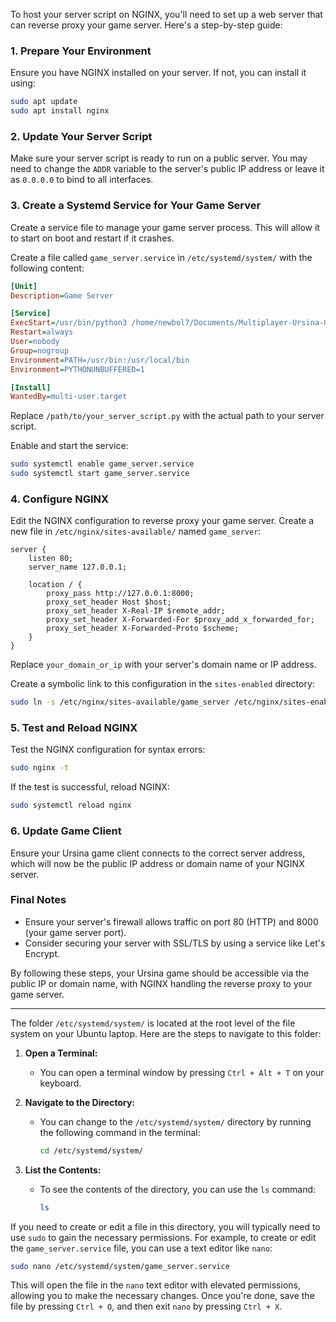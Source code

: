 To host your server script on NGINX, you'll need to set up a web server that can reverse proxy your game server. Here's a step-by-step guide:

### 1. **Prepare Your Environment**

Ensure you have NGINX installed on your server. If not, you can install it using:
```bash
sudo apt update
sudo apt install nginx
```

### 2. **Update Your Server Script**

Make sure your server script is ready to run on a public server. You may need to change the `ADDR` variable to the server's public IP address or leave it as `0.0.0.0` to bind to all interfaces.

### 3. **Create a Systemd Service for Your Game Server**

Create a service file to manage your game server process. This will allow it to start on boot and restart if it crashes.

Create a file called `game_server.service` in `/etc/systemd/system/` with the following content:

```ini
[Unit]
Description=Game Server

[Service]
ExecStart=/usr/bin/python3 /home/newbol7/Documents/Multiplayer-Ursina-Game-main/server/main.py
Restart=always
User=nobody
Group=nogroup
Environment=PATH=/usr/bin:/usr/local/bin
Environment=PYTHONUNBUFFERED=1

[Install]
WantedBy=multi-user.target
```

Replace `/path/to/your_server_script.py` with the actual path to your server script.

Enable and start the service:

```bash
sudo systemctl enable game_server.service
sudo systemctl start game_server.service
```

### 4. **Configure NGINX**

Edit the NGINX configuration to reverse proxy your game server. Create a new file in `/etc/nginx/sites-available/` named `game_server`:

```nginx
server {
    listen 80;
    server_name 127.0.0.1;

    location / {
        proxy_pass http://127.0.0.1:8000;
        proxy_set_header Host $host;
        proxy_set_header X-Real-IP $remote_addr;
        proxy_set_header X-Forwarded-For $proxy_add_x_forwarded_for;
        proxy_set_header X-Forwarded-Proto $scheme;
    }
}
```

Replace `your_domain_or_ip` with your server's domain name or IP address.

Create a symbolic link to this configuration in the `sites-enabled` directory:

```bash
sudo ln -s /etc/nginx/sites-available/game_server /etc/nginx/sites-enabled/
```

### 5. **Test and Reload NGINX**

Test the NGINX configuration for syntax errors:

```bash
sudo nginx -t
```

If the test is successful, reload NGINX:

```bash
sudo systemctl reload nginx
```

### 6. **Update Game Client**

Ensure your Ursina game client connects to the correct server address, which will now be the public IP address or domain name of your NGINX server.

### Final Notes

- Ensure your server's firewall allows traffic on port 80 (HTTP) and 8000 (your game server port).
- Consider securing your server with SSL/TLS by using a service like Let's Encrypt.

By following these steps, your Ursina game should be accessible via the public IP or domain name, with NGINX handling the reverse proxy to your game server.

---

The folder `/etc/systemd/system/` is located at the root level of the file system on your Ubuntu laptop. Here are the steps to navigate to this folder:

1. **Open a Terminal:**
   - You can open a terminal window by pressing `Ctrl + Alt + T` on your keyboard.

2. **Navigate to the Directory:**
   - You can change to the `/etc/systemd/system/` directory by running the following command in the terminal:
     ```bash
     cd /etc/systemd/system/
     ```

3. **List the Contents:**
   - To see the contents of the directory, you can use the `ls` command:
     ```bash
     ls
     ```

If you need to create or edit a file in this directory, you will typically need to use `sudo` to gain the necessary permissions. For example, to create or edit the `game_server.service` file, you can use a text editor like `nano`:

```bash
sudo nano /etc/systemd/system/game_server.service
```

This will open the file in the `nano` text editor with elevated permissions, allowing you to make the necessary changes. Once you're done, save the file by pressing `Ctrl + O`, and then exit `nano` by pressing `Ctrl + X`.
